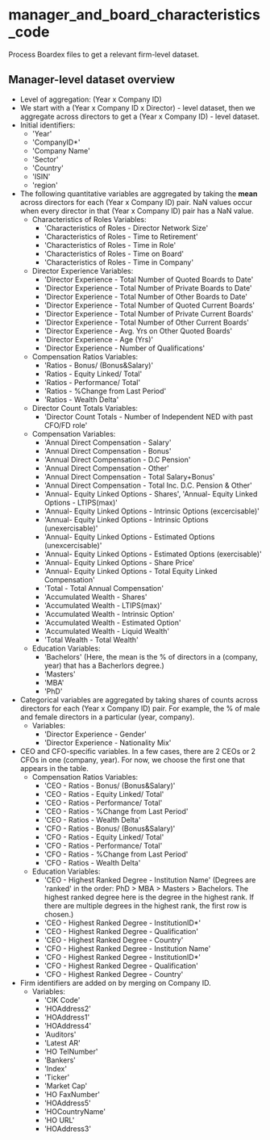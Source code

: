 # manager_and_board_characteristics_code
Process Boardex files to get a relevant firm-level dataset.

## Manager-level dataset overview
- Level of aggregation: (Year x Company ID)
- We start with a (Year x Company ID x Director) - level dataset, then we aggregate across directors to get a (Year x Company ID) - level dataset.
- Initial identifiers:
  - 'Year'
  - 'CompanyID*'
  - 'Company Name'
  - 'Sector'
  - 'Country'
  - 'ISIN'
  - 'region'
- The following quantitative variables are aggregated by taking the **mean** across directors for each (Year x Company ID) pair. NaN values occur when every director in that (Year x Company ID) pair has a NaN value.
  - Characteristics of Roles Variables: 
    - 'Characteristics of Roles - Director Network Size'
    - 'Characteristics of Roles - Time to Retirement'
    - 'Characteristics of Roles - Time in Role'
    - 'Characteristics of Roles - Time on Board'
    - 'Characteristics of Roles - Time in Company'
  - Director Experience Variables:
    - 'Director Experience - Total Number of Quoted Boards to Date'
    - 'Director Experience - Total Number of Private Boards to Date'
    - 'Director Experience - Total Number of Other Boards to Date'
    - 'Director Experience - Total Number of Quoted Current Boards'
    - 'Director Experience - Total Number of Private Current Boards'
    - 'Director Experience - Total Number of Other Current Boards'
    - 'Director Experience - Avg. Yrs on Other Quoted Boards'
    - 'Director Experience - Age (Yrs)'
    - 'Director Experience - Number of Qualifications'
  - Compensation Ratios Variables: 
    - 'Ratios - Bonus/ (Bonus&Salary)'
    - 'Ratios - Equity Linked/ Total'
    - 'Ratios - Performance/ Total'
    - 'Ratios - %Change from Last Period'
    - 'Ratios - Wealth Delta'
  - Director Count Totals Variables:
    - 'Director Count Totals - Number of Independent NED with past CFO/FD role'
  - Compensation Variables: 
    - 'Annual Direct Compensation - Salary'
    - 'Annual Direct Compensation - Bonus'
    - 'Annual Direct Compensation - D.C Pension'
    - 'Annual Direct Compensation - Other'
    - 'Annual Direct Compensation - Total Salary+Bonus'
    - 'Annual Direct Compensation - Total Inc. D.C. Pension & Other'
    - 'Annual- Equity Linked Options - Shares', 'Annual- Equity Linked Options - LTIPS(max)'
    - 'Annual- Equity Linked Options - Intrinsic Options (excercisable)'
    - 'Annual- Equity Linked Options - Intrinsic Options (unexercisable)'
    - 'Annual- Equity Linked Options - Estimated Options (unexcercisable)'
    - 'Annual- Equity Linked Options - Estimated Options (exercisable)'
    - 'Annual- Equity Linked Options - Share Price'
    - 'Annual- Equity Linked Options - Total Equity Linked Compensation'
    - 'Total - Total Annual Compensation'
    - 'Accumulated Wealth - Shares'
    - 'Accumulated Wealth - LTIPS(max)'
    - 'Accumulated Wealth - Intrinsic Option'
    - 'Accumulated Wealth - Estimated Option'
    - 'Accumulated Wealth - Liquid Wealth'
    - 'Total Wealth - Total Wealth'
  - Education Variables:
    - 'Bachelors' (Here, the mean is the % of directors in a (company, year) that has a Bacherlors degree.)
    - 'Masters'
    - 'MBA'
    - 'PhD'
- Categorical variables are aggregated by taking shares of counts across directors for each (Year x Company ID) pair. For example, the % of male and female directors in a particular (year, company).
  - Variables:
    - 'Director Experience - Gender'
    - 'Director Experience - Nationality Mix'
- CEO and CFO-specific variables. In a few cases, there are 2 CEOs or 2 CFOs in one (company, year). For now, we choose the first one that appears in the table.
  - Compensation Ratios Variables:
    - 'CEO - Ratios - Bonus/ (Bonus&Salary)'	
    - 'CEO - Ratios - Equity Linked/ Total'
    - 'CEO - Ratios - Performance/ Total'	
    - 'CEO - Ratios - %Change from Last Period'
    - 'CEO - Ratios - Wealth Delta'	
    - 'CFO - Ratios - Bonus/ (Bonus&Salary)'	
    - 'CFO - Ratios - Equity Linked/ Total'	
    - 'CFO - Ratios - Performance/ Total'	
    - 'CFO - Ratios - %Change from Last Period'	
    - 'CFO - Ratios - Wealth Delta'	
  - Education Variables:
    - 'CEO - Highest Ranked Degree - Institution Name' (Degrees are 'ranked' in the order: PhD > MBA > Masters > Bachelors. The highest ranked degree here is the degree in the highest rank. If there are multiple degrees in the highest rank, the first row is chosen.)
    - 'CEO - Highest Ranked Degree - InstitutionID*'	
    - 'CEO - Highest Ranked Degree - Qualification'	
    - 'CEO - Highest Ranked Degree - Country'	
    - 'CFO - Highest Ranked Degree - Institution Name'	
    - 'CFO - Highest Ranked Degree - InstitutionID*'	
    - 'CFO - Highest Ranked Degree - Qualification'	
    - 'CFO - Highest Ranked Degree - Country'
- Firm identifiers are added on by merging on Company ID.
  - Variables: 
    - 'CIK Code'
    - 'HOAddress2'
    - 'HOAddress1'
    - 'HOAddress4'
    - 'Auditors'
    - 'Latest AR'
    - 'HO TelNumber'
    - 'Bankers'
    - 'Index'
    - 'Ticker'
    -  'Market Cap'
    -  'HO FaxNumber'
    -  'HOAddress5'
    -  'HOCountryName'
    -  'HO URL'
    -  'HOAddress3'


